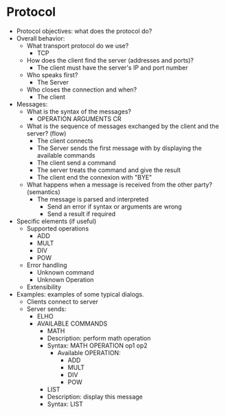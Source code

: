 # Protocol
* Protocol objectives: what does the protocol do?
* Overall behavior:
    * What transport protocol do we use?
      * TCP
    * How does the client find the server (addresses and ports)?
      * The client must have the server's IP and port number
    * Who speaks first?
      * The Server
    * Who closes the connection and when?
      * The client
* Messages:
    * What is the syntax of the messages?
      * OPERATION ARGUMENTS CR
    * What is the sequence of messages exchanged by the client and the server? (flow)
      * The client connects
      * The Server sends the first message with by displaying the available commands
      * The client send a command
      * The server treats the command and give the result
      * The client end the connexion with "BYE"
    * What happens when a message is received from the other party? (semantics)
      * The message is parsed and interpreted
        * Send an error if syntax or arguments are wrong
        * Send a result if required
* Specific elements (if useful)
    * Supported operations
      * ADD
      * MULT
      * DIV
      * POW
    * Error handling
      * Unknown command
      * Unknown Operation
    * Extensibility
* Examples: examples of some typical dialogs.
  - Clients connect to server
  - Server sends:
    - ELHO
    - AVAILABLE COMMANDS
      - MATH 
      - Description: perform math operation
      - Syntax: MATH OPERATION op1 op2
        - Available OPERATION:
          - ADD
          - MULT
          - DIV
          - POW
      - LIST
      - Description: display this message
      - Syntax: LIST
